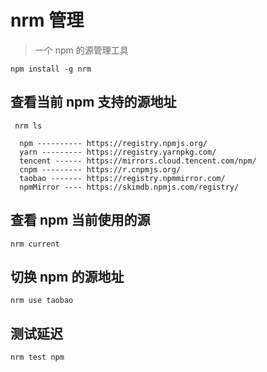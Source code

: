 # nrm 管理

> 一个 npm 的源管理工具

``` shell
npm install -g nrm
```

## 查看当前 npm 支持的源地址

``` shell
 nrm ls

  npm ---------- https://registry.npmjs.org/
  yarn --------- https://registry.yarnpkg.com/
  tencent ------ https://mirrors.cloud.tencent.com/npm/
  cnpm --------- https://r.cnpmjs.org/
  taobao ------- https://registry.npmmirror.com/
  npmMirror ---- https://skimdb.npmjs.com/registry/
```

## 查看 npm 当前使用的源

``` shell
nrm current
```

## 切换 npm 的源地址

``` shell
nrm use taobao
```

## 测试延迟

``` shell
nrm test npm
```
